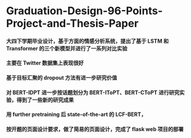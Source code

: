 # Graduation-Design-96-Points-Project-and-Thesis-Paper
#### 大四下学期毕业设计，基于方面的情感分析系统，提出了基于 LSTM 和 Transformer 的三个新模型并进行了一系列对比实验
#### 主要在 Twitter 数据集上表现很好
#### 基于目标汇聚的 dropout 方法有进一步研究价值
#### 对 BERT-IDPT 进一步按话题划分为 BERT-IToPT、BERT-CToPT 进行研究实验，得到了一些新的研究成果
#### 用 further pretraining 后 state-of-the-art 的 LCF-BERT，
#### 按开题的页面设计要求，做了简易的页面设计，完成了 flask web 项目的部署

